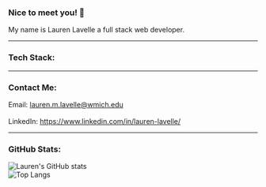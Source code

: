 ### Nice to meet you! 👋
My name is Lauren Lavelle a full stack web developer. 
___
### Tech Stack:

___
### Contact Me:
Email: lauren.m.lavelle@wmich.edu <br><br>
LinkedIn: https://www.linkedin.com/in/lauren-lavelle/ 
___
### GitHub Stats:
![Lauren's GitHub stats](https://github-readme-stats.vercel.app/api?username=l-lavelle&show_icons=true&theme=tokyonight&bg_color=00000000)
<br>
![Top Langs](https://github-readme-stats.vercel.app/api/top-langs/?username=l-lavelle&layout=compact&size_weight=0.5&count_weight=0.5&langs_count=7&theme=tokyonight&bg_color=00000000)

<!--
Used for graphs: https://github.com/anuraghazra/github-readme-stats
-->
